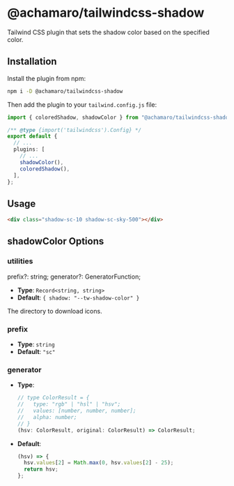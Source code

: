 # @achamaro/tailwindcss-shadow

Tailwind CSS plugin that sets the shadow color based on the specified color.

## Installation

Install the plugin from npm:

```sh
npm i -D @achamaro/tailwindcss-shadow
```

Then add the plugin to your `tailwind.config.js` file:

```typescript
import { coloredShadow, shadowColor } from "@achamaro/tailwindcss-shadow";

/** @type {import('tailwindcss').Config} */
export default {
  // ...
  plugins: [
    // ...
    shadowColor(),
    coloredShadow(),
  ],
};
```

## Usage

```html
<div class="shadow-sc-10 shadow-sc-sky-500"></div>
```

## shadowColor Options

### utilities

prefix?: string;
generator?: GeneratorFunction;

- **Type**: `Record<string, string>`
- **Default**: `{ shadow: "--tw-shadow-color" }`

The directory to download icons.

### prefix

- **Type**: `string`
- **Default**: `"sc"`

### generator

- **Type**:
  ```typescript
  // type ColorResult = {
  //   type: "rgb" | "hsl" | "hsv";
  //   values: [number, number, number];
  //   alpha: number;
  // }
  (hsv: ColorResult, original: ColorResult) => ColorResult;
  ```
- **Default**:
  ```typescript
  (hsv) => {
    hsv.values[2] = Math.max(0, hsv.values[2] - 25);
    return hsv;
  };
  ```
